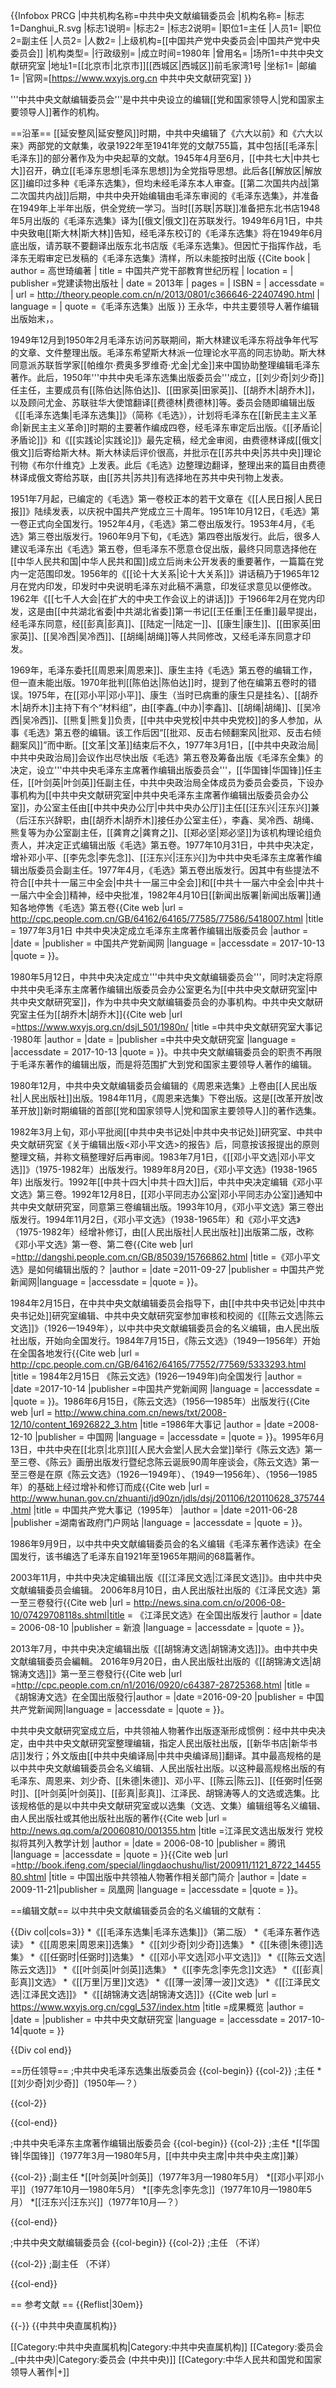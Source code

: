 {{Infobox PRCG
|中共机构名称=中共中央文献编辑委员会
|机构名称=
|标志1=Danghui_R.svg
|标志1说明=
|标志2=
|标志2说明=
|职位1=主任
|人员1=
|职位2=副主任
|人员2=
|人数2=
|上级机构=[[中国共产党中央委员会|中国共产党中央委员会]]
|机构类型=
|行政级别=
|成立时间=1980年
|曾用名=
|场所1=中共中央文献研究室
|地址1=[[北京市|北京市]][[西城区|西城区]]前毛家湾1号
|坐标1=
|邮编1=
|官网=[https://www.wxyjs.org.cn 中共中央文献研究室]
}}

'''中共中央文献编辑委员会'''是中共中央设立的编辑[[党和国家领导人|党和国家主要领导人]]著作的机构。

==沿革==
[[延安整风|延安整风]]时期，中共中央编辑了《六大以前》和《六大以来》两部党的文献集，收录1922年至1941年党的文献755篇，其中包括[[毛泽东|毛泽东]]的部分著作及为中央起草的文献。1945年4月至6月，[[中共七大|中共七大]]召开，确立[[毛泽东思想|毛泽东思想]]为全党指导思想。此后各[[解放区|解放区]]编印过多种《毛泽东选集》，但均未经毛泽东本人审查。[[第二次国共内战|第二次国共内战]]后期，中共中央开始编辑由毛泽东审阅的《毛泽东选集》，并准备在1949年上半年出版，供全党统一学习。当时[[苏联|苏联]]准备把东北书店1948年5月出版的《毛泽东选集》译为[[俄文|俄文]]在苏联发行。1949年6月1日，中共中央致电[[斯大林|斯大林]]告知，经毛泽东校订的《毛泽东选集》将在1949年6月底出版，请苏联不要翻译出版东北书店版《毛泽东选集》。但因忙于指挥作战，毛泽东无暇审定已发稿的《毛泽东选集》清样，所以未能按时出版<ref name=djdw> {{Cite book | author = 高世琦编著 | title = 中国共产党干部教育世纪历程 | location =  | publisher =党建读物出版社  | date = 2013年 | pages =  | ISBN =  | accessdate =  | url = http://theory.people.com.cn/n/2013/0801/c366646-22407490.html  | language =  | quote =《毛泽东选集》出版  }} </ref><ref>王永华，中共主要领导人著作编辑出版始末，</ref>。

1949年12月到1950年2月毛泽东访问苏联期间，斯大林建议毛泽东将战争年代写的文章、文件整理出版。毛泽东希望斯大林派一位理论水平高的同志协助。斯大林同意派苏联哲学家[[帕维尔·费奥多罗维奇·尤金|尤金]]来中国协助整理编辑毛泽东著作。此后，1950年'''中共中央毛泽东选集出版委员会'''成立，[[刘少奇|刘少奇]]任主任，主要成员有[[陈伯达|陈伯达]]、[[田家英|田家英]]、[[胡乔木|胡乔木]]，以及顾问尤金、苏联驻华大使馆翻译[[费德林|费德林]]等。委员会随即编辑出版《[[毛泽东选集|毛泽东选集]]》（简称《毛选》），计划将毛泽东在[[新民主主义革命|新民主主义革命]]时期的主要著作编成四卷，经毛泽东审定后出版。《[[矛盾论|矛盾论]]》和《[[实践论|实践论]]》最先定稿，经尤金审阅，由费德林译成[[俄文|俄文]]后寄给斯大林。斯大林读后评价很高，并批示在[[苏共中央|苏共中央]]理论刊物《布尔什维克》上发表。此后《毛选》边整理边翻译，整理出来的篇目由费德林译成俄文寄给苏联，由[[苏共|苏共]]有选择地在苏共中央刊物上发表<ref name=djdw/>。

1951年7月起，已编定的《毛选》第一卷校正本的若干文章在《[[人民日报|人民日报]]》陆续发表，以庆祝中国共产党成立三十周年。1951年10月12日，《毛选》第一卷正式向全国发行。1952年4月，《毛选》第二卷出版发行。1953年4月，《毛选》第三卷出版发行。1960年9月下旬，《毛选》第四卷出版发行。此后，很多人建议毛泽东出《毛选》第五卷，但毛泽东不愿意仓促出版，最终只同意选择他在[[中华人民共和国|中华人民共和国]]成立后尚未公开发表的重要著作，一篇篇在党内一定范围印发。1956年的《[[论十大关系|论十大关系]]》讲话稿乃于1965年12月在党内印发，印发时中央说明毛泽东对此稿不满意，印发征求意见以便修改。1962年《[[七千人大会|在扩大的中央工作会议上的讲话]]》于1966年2月在党内印发，这是由[[中共湖北省委|中共湖北省委]]第一书记[[王任重|王任重]]最早提出，经毛泽东同意，经[[彭真|彭真]]、[[陆定一|陆定一]]、[[康生|康生]]、[[田家英|田家英]]、[[吴冷西|吴冷西]]、[[胡绳|胡绳]]等人共同修改，又经毛泽东同意才印发<ref name=djdw/>。

1969年，毛泽东委托[[周恩来|周恩来]]、康生主持《毛选》第五卷的编辑工作，但一直未能出版。1970年批判[[陈伯达|陈伯达]]时，提到了他在编第五卷时的错误。1975年，在[[邓小平|邓小平]]、康生（当时已病重的康生只是挂名）、[[胡乔木|胡乔木]]主持下有个“材料组”，由[[李鑫_(中办)|李鑫]]、[[胡绳|胡绳]]、[[吴冷西|吴冷西]]、[[熊复|熊复]]负责，[[中共中央党校|中共中央党校]]的多人参加，从事《毛选》第五卷的编辑。该工作后因“[[批邓、反击右倾翻案风|批邓、反击右倾翻案风]]”而中断。[[文革|文革]]结束后不久，1977年3月1日，[[中共中央政治局|中共中央政治局]]会议作出尽快出版《毛选》第五卷及筹备出版《毛泽东全集》的决定，设立'''中共中央毛泽东主席著作编辑出版委员会'''，[[华国锋|华国锋]]任主任，[[叶剑英|叶剑英]]任副主任，中共中央政治局全体成员为委员会委员，下设办事机构为[[中共中央文献研究室|中共中央毛泽东主席著作编辑出版委员会办公室]]，办公室主任由[[中共中央办公厅|中共中央办公厅]]主任[[汪东兴|汪东兴]]兼（后汪东兴辞职，由[[胡乔木|胡乔木]]接任办公室主任），李鑫、吴冷西、胡绳、熊复等为办公室副主任，[[龚育之|龚育之]]、[[郑必坚|郑必坚]]为该机构理论组负责人，并决定正式编辑出版《毛选》第五卷。1977年10月31日，中共中央决定，增补邓小平、[[李先念|李先念]]、[[汪东兴|汪东兴]]为中共中央毛泽东主席著作编辑出版委员会副主任。1977年4月，《毛选》第五卷出版发行。因其中有些提法不符合[[中共十一届三中全会|中共十一届三中全会]]和[[中共十一届六中全会|中共十一届六中全会]]精神，经中央批准，1982年4月10日[[新闻出版署|新闻出版署]]通知各地停售《毛选》第五卷<ref name=djdw/><ref>{{Cite web |url = http://cpc.people.com.cn/GB/64162/64165/77585/77586/5418007.html |title = 1977年3月1日 中共中央决定成立毛泽东主席著作编辑出版委员会 |author =  |date =  |publisher = 中国共产党新闻网 |language =  |accessdate = 2017-10-13 |quote =  }}</ref>。

1980年5月12日，中共中央决定成立'''中共中央文献编辑委员会'''，同时决定将原中共中央毛泽东主席著作编辑出版委员会办公室更名为[[中共中央文献研究室|中共中央文献研究室]]，作为中共中央文献编辑委员会的办事机构。中共中央文献研究室主任为[[胡乔木|胡乔木]]<ref name=yjbl>{{Cite web |url =https://www.wxyjs.org.cn/dsjl_501/1980n/  |title =中共中央文献研究室大事记·1980年  |author =  |date =  |publisher =中共中央文献研究室  |language =  |accessdate = 2017-10-13 |quote =  }}</ref>。中共中央文献编辑委员会的职责不再限于毛泽东著作的编辑出版，而是将范围扩大到党和国家主要领导人著作的编辑。

1980年12月，中共中央文献编辑委员会编辑的《周恩来选集》上卷由[[人民出版社|人民出版社]]出版。1984年11月，《周恩来选集》下卷出版。这是[[改革开放|改革开放]]新时期编辑的首部[[党和国家领导人|党和国家主要领导人]]的著作选集<ref name=yjbl/>。

1982年3月上旬，邓小平批阅[[中共中央书记处|中共中央书记处]]研究室、中共中央文献研究室《关于编辑出版<邓小平文选>的报告》后，同意按该报提出的原则整理文稿，并称文稿整理好后再审阅。1983年7月1日，《[[邓小平文选|邓小平文选]]》（1975-1982年）出版发行。1989年8月20日，《邓小平文选》(1938-1965年) 出版发行。1992年[[中共十四大|中共十四大]]后，中共中央决定编辑《邓小平文选》第三卷。1992年12月8日，[[邓小平同志办公室|邓小平同志办公室]]通知中共中央文献研究室，同意第三卷编辑出版。1993年10月，《邓小平文选》第三卷出版发行。1994年11月2日，《邓小平文选》（1938-1965年）和《邓小平文选》（1975-1982年）经增补修订，由[[人民出版社|人民出版社]]出版第二版，改称《邓小平文选》第一卷、第二卷<ref>{{Cite web |url =http://dangshi.people.com.cn/GB/85039/15766862.html  |title =《邓小平文选》是如何编辑出版的？  |author =  |date =2011-09-27  |publisher =  中国共产党新闻网|language =  |accessdate =  |quote =  }}</ref>。

1984年2月15日，在中共中央文献编辑委员会指导下，由[[中共中央书记处|中共中央书记处]]研究室编辑、中共中央文献研究室参加审核和校阅的《[[陈云文选|陈云文选]]》（1926一1949年），以中共中央文献编辑委员会的名义编辑，由人民出版社出版，开始向全国发行。1984年7月15日，《陈云文选》（1949一1956年）开始在全国各地发行<ref>{{Cite web |url = http://cpc.people.com.cn/GB/64162/64165/77552/77569/5333293.html |title = 1984年2月15日 《陈云文选》(1926一1949年)向全国发行 |author =  |date =2017-10-14  |publisher =中国共产党新闻网  |language =  |accessdate =  |quote =  }}</ref>。1986年6月15日，《陈云文选》（1956—1985年）出版发行<ref name=yjbliu>{{Cite web |url = http://www.china.com.cn/news/txt/2008-12/10/content_16926822_3.htm |title =1986年大事记  |author =  |date =2008-12-10  |publisher = 中国网 |language =  |accessdate =  |quote =  }}</ref>。1995年6月13日，中共中央在[[北京|北京]][[人民大会堂|人民大会堂]]举行《陈云文选》第一至三卷、《陈云》画册出版发行暨纪念陈云诞辰90周年座谈会，《陈云文选》第一至三卷是在原《陈云文选》（1926一1949年）、（1949一1956年）、（1956—1985年）的基础上经过增补和修订而成<ref>{{Cite web |url = http://www.hunan.gov.cn/zhuanti/jd90zn/jdls/dsj/201106/t20110628_375744.html |title = 中国共产党大事记（1995年） |author =  |date =2011-06-28  |publisher =湖南省政府门户网站  |language =  |accessdate =  |quote =  }}</ref>。

1986年9月9日，以中共中央文献编辑委员会的名义编辑《毛泽东著作选读》在全国发行，该书编选了毛泽东自1921年至1965年期间的68篇著作<ref name=yjbliu/>。

2003年11月，中共中央决定编辑出版《[[江泽民文选|江泽民文选]]》。由中共中央文献编辑委员会编辑。
2006年8月10日，由人民出版社出版的《江泽民文选》第一至三卷發行<ref>{{Cite web |url =  http://news.sina.com.cn/o/2006-08-10/07429708118s.shtml|title =
《江泽民文选》在全国出版发行  |author =  |date = 2006-08-10 |publisher = 新浪 |language =  |accessdate =  |quote =  }}</ref>。

2013年7月，中共中央决定编辑出版《[[胡锦涛文选|胡锦涛文选]]》。由中共中央文献编辑委员会編輯。
2016年9月20日，由人民出版社出版的《[[胡锦涛文选|胡锦涛文选]]》第一至三卷發行<ref>{{Cite web |url =http://cpc.people.com.cn/n1/2016/0920/c64387-28725368.html  |title =  《胡锦涛文选》在全国出版發行|author =  |date =2016-09-20  |publisher =  中国共产党新闻网|language =  |accessdate =  |quote =  }}</ref>。

中共中央文献研究室成立后，中共领袖人物著作出版逐渐形成惯例：经中共中央决定，由中共中央文献研究室整理编辑，指定人民出版社出版，[[新华书店|新华书店]]发行；外文版由[[中共中央编译局|中共中央编译局]]翻译。其中最高规格的是以中共中央文献编辑委员会名义编辑、人民出版社出版。以这种最高规格出版的有毛泽东、周恩来、刘少奇、[[朱德|朱德]]、邓小平、[[陈云|陈云]]、[[任弼时|任弼时]]、[[叶剑英|叶剑英]]、[[彭真|彭真]]、江泽民、胡锦涛等人的文选或选集。比该规格低的是以中共中央文献研究室或以选集（文选、文集）编辑组等名义编辑、由人民出版社或其他出版社出版的著作<ref>{{Cite web |url = http://news.qq.com/a/20060810/001355.htm |title =江泽民文选出版发行 党校拟将其列入教学计划  |author =  |date = 2006-08-10 |publisher = 腾讯 |language =  |accessdate =  |quote =  }}</ref><ref>{{Cite web |url =http://book.ifeng.com/special/lingdaochushu/list/200911/1121_8722_1445580.shtml  |title = 中国出版中共领袖人物著作相关部门简介 |author =  |date =  2009-11-21|publisher = 凤凰网 |language =  |accessdate =  |quote =  }}</ref>。

==编辑文献==
以中共中央文献编辑委员会的名义编辑的文献有：

{{Div col|cols=3}}
*《[[毛泽东选集|毛泽东选集]]》（第二版）
*《毛泽东著作选读》
*《[[周恩来|周恩来]]选集》
*《[[刘少奇|刘少奇]]选集》
*《[[朱德|朱德]]选集》
*《[[任弼时|任弼时]]选集》
*《[[邓小平文选|邓小平文选]]》
*《[[陈云文选|陈云文选]]》
*《[[叶剑英|叶剑英]]选集》
*《[[李先念|李先念]]文选》
*《[[彭真|彭真]]文选》
*《[[万里|万里]]文选》
*《[[薄一波|薄一波]]文选》
*《[[江泽民文选|江泽民文选]]》
*《[[胡锦涛文选|胡锦涛文选]]》<ref>{{Cite web |url = https://www.wxyjs.org.cn/cggl_537/index.htm |title =成果概览  |author =  |date =  |publisher = 中共中央文献研究室 |language =  |accessdate =  2017-10-14|quote =  }}</ref>

{{Div col end}}

==历任领导==
;中共中央毛泽东选集出版委员会
{{col-begin}}
{{col-2}}
;主任
*[[刘少奇|刘少奇]]（1950年—？）

{{col-2}}

{{col-end}}

;中共中央毛泽东主席著作编辑出版委员会
{{col-begin}}
{{col-2}}
;主任
*[[华国锋|华国锋]]（1977年3月—1980年5月，[[中共中央主席|中共中央主席]]兼）

{{col-2}}
;副主任
*[[叶剑英|叶剑英]]（1977年3月—1980年5月）
*[[邓小平|邓小平]]（1977年10月—1980年5月）
*[[李先念|李先念]]（1977年10月—1980年5月）
*[[汪东兴|汪东兴]]（1977年10月—？）

{{col-end}}

;中共中央文献编辑委员会
{{col-begin}}
{{col-2}}
;主任
（不详）

{{col-2}}
;副主任
（不详）

{{col-end}}

== 参考文献 ==
{{Reflist|30em}}

{{-}}
{{中共中央直属机构}}

[[Category:中共中央直属机构|Category:中共中央直属机构]]
[[Category:委员会_(中共中央)|Category:委员会 (中共中央)]]
[[Category:中华人民共和国党和国家领导人著作|+]]